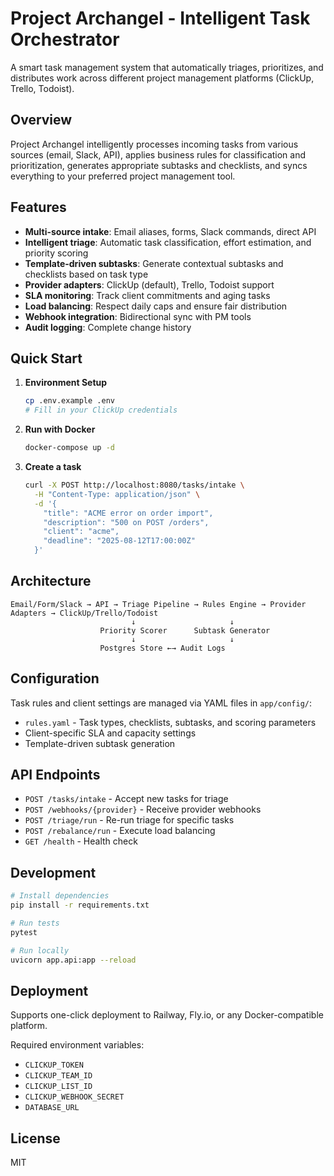 # Project Archangel - Intelligent Task Orchestrator

A smart task management system that automatically triages, prioritizes, and distributes work across different project management platforms (ClickUp, Trello, Todoist).

## Overview

Project Archangel intelligently processes incoming tasks from various sources (email, Slack, API), applies business rules for classification and prioritization, generates appropriate subtasks and checklists, and syncs everything to your preferred project management tool.

## Features

- **Multi-source intake**: Email aliases, forms, Slack commands, direct API
- **Intelligent triage**: Automatic task classification, effort estimation, and priority scoring
- **Template-driven subtasks**: Generate contextual subtasks and checklists based on task type
- **Provider adapters**: ClickUp (default), Trello, Todoist support
- **SLA monitoring**: Track client commitments and aging tasks
- **Load balancing**: Respect daily caps and ensure fair distribution
- **Webhook integration**: Bidirectional sync with PM tools
- **Audit logging**: Complete change history

## Quick Start

1. **Environment Setup**
   ```bash
   cp .env.example .env
   # Fill in your ClickUp credentials
   ```

2. **Run with Docker**
   ```bash
   docker-compose up -d
   ```

3. **Create a task**
   ```bash
   curl -X POST http://localhost:8080/tasks/intake \
     -H "Content-Type: application/json" \
     -d '{
       "title": "ACME error on order import",
       "description": "500 on POST /orders",
       "client": "acme",
       "deadline": "2025-08-12T17:00:00Z"
     }'
   ```

## Architecture

```
Email/Form/Slack → API → Triage Pipeline → Rules Engine → Provider Adapters → ClickUp/Trello/Todoist
                           ↓                     ↓
                    Priority Scorer      Subtask Generator
                           ↓                     ↓
                    Postgres Store ←→ Audit Logs
```

## Configuration

Task rules and client settings are managed via YAML files in `app/config/`:

- `rules.yaml` - Task types, checklists, subtasks, and scoring parameters
- Client-specific SLA and capacity settings
- Template-driven subtask generation

## API Endpoints

- `POST /tasks/intake` - Accept new tasks for triage
- `POST /webhooks/{provider}` - Receive provider webhooks
- `POST /triage/run` - Re-run triage for specific tasks
- `POST /rebalance/run` - Execute load balancing
- `GET /health` - Health check

## Development

```bash
# Install dependencies
pip install -r requirements.txt

# Run tests
pytest

# Run locally
uvicorn app.api:app --reload
```

## Deployment

Supports one-click deployment to Railway, Fly.io, or any Docker-compatible platform.

Required environment variables:
- `CLICKUP_TOKEN`
- `CLICKUP_TEAM_ID` 
- `CLICKUP_LIST_ID`
- `CLICKUP_WEBHOOK_SECRET`
- `DATABASE_URL`

## License

MIT
